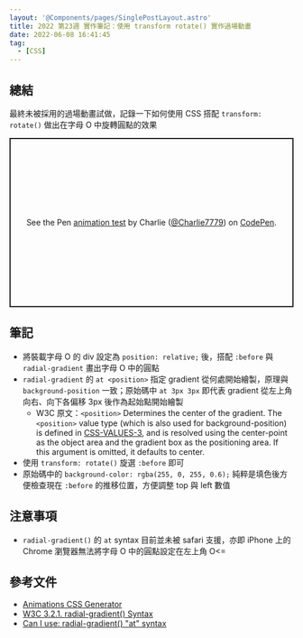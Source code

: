 ```yaml
---
layout: '@Components/pages/SinglePostLayout.astro'
title: 2022 第23週 實作筆記：使用 transform rotate() 實作過場動畫
date: 2022-06-08 16:41:45
tag:
  - [CSS]
---
```


## 總結

最終未被採用的過場動畫試做，記錄一下如何使用 CSS 搭配 `transform: rotate()` 做出在字母 O 中旋轉圓點的效果

<p class="codepen" data-height="300" data-default-tab="html,result" data-slug-hash="LYQJyyX" data-user="Charlie7779" style="height: 300px; box-sizing: border-box; display: flex; align-items: center; justify-content: center; border: 2px solid; margin: 1em 0; padding: 1em;">
  <span>See the Pen <a href="https://codepen.io/Charlie7779/pen/LYQJyyX">
  animation test</a> by Charlie (<a href="https://codepen.io/Charlie7779">@Charlie7779</a>)
  on <a href="https://codepen.io">CodePen</a>.</span>
</p>
<script async src="https://cpwebassets.codepen.io/assets/embed/ei.js"></script>

## 筆記

- 將裝載字母 O 的 div 設定為 `position: relative;` 後，搭配 `:before` 與 `radial-gradient` 畫出字母 O 中的圓點
- `radial-gradient` 的 `at <position>` 指定 gradient 從何處開始繪製，原理與 `background-position` 一致；原始碼中 `at 3px 3px` 即代表 gradient 從左上角向右、向下各偏移 3px 後作為起始點開始繪製
  - W3C 原文：`<position>` Determines the center of the gradient. The `<position>` value type (which is also used for background-position) is defined in [CSS-VALUES-3](https://drafts.csswg.org/css-images/#biblio-css-values-3), and is resolved using the center-point as the object area and the gradient box as the positioning area. If this argument is omitted, it defaults to center.
- 使用 `transform: rotate()` 旋選 `:before` 即可
- 原始碼中的 `background-color: rgba(255, 0, 255, 0.6);` 純粹是填色後方便檢查現在 `:before` 的推移位置，方便調整 top 與 left 數值

## 注意事項

- `radial-gradient()` 的 `at` syntax 目前並未被 safari 支援，亦即 iPhone 上的 Chrome 瀏覽器無法將字母 O 中的圓點設定在左上角 O<=

## 參考文件

- [Animations CSS Generator](https://webcode.tools/generators/css/keyframe-animation)
- [W3C 3.2.1. radial-gradient() Syntax](https://drafts.csswg.org/css-images/#radial-gradients)
- [Can I use: radial-gradient() "at" syntax](https://caniuse.com/mdn-css_types_image_gradient_radial-gradient_at)
